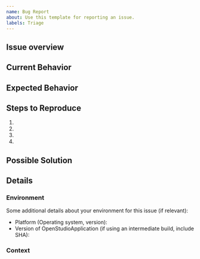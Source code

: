 ```yaml
---
name: Bug Report
about: Use this template for reporting an issue.
labels: Triage
---
```

Issue overview
--------------
<!--- Provide a general summary of the issue -->

## Current Behavior
<!--- Tell us what happens instead of the expected behavior -->

<!-- If you are having a crash or something similar, please try to enable DEBUG log messages **before** posting your issue
Especially if your issue is model-dependent, you might just have corrupted your model and the OpenStudio SDK might be throwing.
See https://github.com/openstudiocoalition/OpenStudioApplication/wiki/Enable-debug-output-messages-for-the-OpenStudioApplication before posting your issue.
-->

## Expected Behavior
<!--- Tell us what should happen -->

## Steps to Reproduce
<!-- Provide an unambiguous set of steps to reproduce this bug. -->
<!--- Provide a link to a model that has the bug (a minimum complete and verifiable example (MCVE) is preferred) and/or code to reproduce -->

1.
2.
3.
4.

## Possible Solution
<!--- Optional, but if you can, suggest a fix/reason for the bug, -->

## Details

### Environment

Some additional details about your environment for this issue (if relevant):
 - Platform (Operating system, version):
 - Version of OpenStudioApplication (if using an intermediate build, include SHA):

### Context
<!--- How has this issue affected you? What are you trying to accomplish? -->
